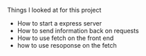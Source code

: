 Things I looked at for this project

- How to start a express server
- How to send information back on requests
- How to use fetch on the front end
- how to use resoponse on the fetch 